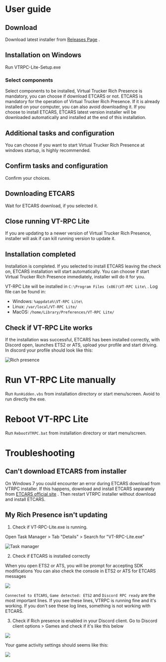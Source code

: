 # User guide

## Download

Download latest installer from [Releases Page](https://github.com/VirtualTruckerRPC/VT-RPC-Lite/releases) .

## Installation on Windows

Run VTRPC-Lite-Setup.exe

### Select components

Select components to be installed, Virtual Trucker Rich Presence is mandatory, you can choose if download ETCARS or not. 
ETCARS is mandatory for the operation of Virtual Trucker Rich Presence. If it is already installed on your computer, you can also avoid downloading it.
If you choose to install ETCARS, ETCARS latest version installer will be downloaded automatically and installed at the end of this installation.


## Additional tasks and configuration

You can choose if you want to start Virtual Trucker Rich Presence at windows startup, is highly recommended.

## Confirm tasks and configuration

Confirm your choices.


## Downloading ETCARS

Wait for ETCARS download, if you selected it.


## Close running VT-RPC Lite

If you are updating to a newer version of Virtual Trucker Rich Presence, installer will ask if can kill running version to update it.


## Installation completed

Installation is completed. If you selected to install ETCARS leaving the check on, ETCARS installation will start automatically. 
You can choose if start Virtual Trucker Rich Presence immediately, installer will do it for you.


VT-RPC Lite will be installed in `C:\Program Files (x86)\VT-RPC Lite\` .
Log file can be found in:

* Windows: `%appdata%\VT-RPC Lite\`
* Linux: `/var/local/VT-RPC Lite/`
* MacOS: `/home/Library/Preferences/VT-RPC Lite/`

## Check if VT-RPC Lite works

If the installation was successful, ETCARS has been installed correctly, with Discord open, launches ETS2 or ATS, upload your profile and start driving.
In discord your profile should look like this:

![Rich presence](https://i.imgur.com/jvVHdaf.png)


# Run VT-RPC Lite manually

Run `RunHidden.vbs` from installation directory or start menu/screen. Avoid to run directly the exe.

# Reboot VT-RPC Lite

Run `RebootVTRPC.bat` from installation directory or start menu/screen.

# Troubleshooting

## Can't download ETCARS from installer

On Windows 7 you could encounter an error during ETCARS download from VTRPC installer. If this happens, download and install ETCARS separately from [ETCARS official site](https://etcars.menzelstudios.com/) . Then restart VTRPC installer without download and install ETCARS.

## My Rich Presence isn't updating

1) Check if VT-RPC-Lite.exe is running.

Open Task Manager > Tab "Details" > Search for "VT-RPC-Lite.exe"

![Task manager](https://imgur.com/F34Mt1f.png)

2) Check if ETCARS is installed correctly

When you open ETS2 or ATS, you will be prompt for accepting SDK modifications
You can also check the console in ETS2 or ATS for ETCARS messages

![](https://imgur.com/eMvJM1x.png)

`Connected to ETCARS`, `Game detected: ETS2` and `Discord RPC ready` are the most important lines. If you see these lines, VTRPC is running fine and it's working. 
If you don't see these log lines, something is not working with ETCARS.

3) Check if Rich presence is enabled in your Discord client. Go to Discord client options > Games and check if it's like this below

![](https://imgur.com/LeTig3K.png)

Your game activity settings should seems like this:

![](https://imgur.com/PGRbpgV.png)